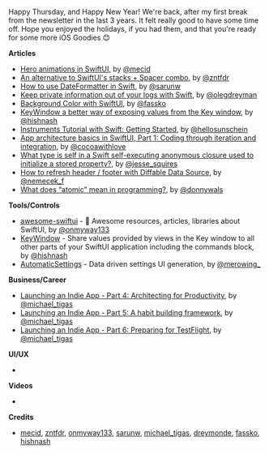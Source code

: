 Happy Thursday, and Happy New Year! We're back, after my first break from the newsletter in the last 3 years. It felt really good to have some time off. Hope you enjoyed the holidays, if you had them, and that you're ready for some more iOS Goodies 😊

**Articles**

* [Hero animations in SwiftUI](https://swiftwithmajid.com/2020/12/17/hero-animations-in-swiftui/), by [@mecid](https://twitter.com/mecid)
* [An alternative to SwiftUI's stacks + Spacer combo](https://fivestars.blog/swiftui/stack-spacer-alternatives.html), by [@zntfdr](https://twitter.com/zntfdr)
* [How to use DateFormatter in Swift](https://sarunw.com/posts/how-to-use-dateformatter/), by [@sarunw](https://twitter.com/sarunw)
* [Keep private information out of your logs with Swift](https://olegdreyman.medium.com/keep-private-information-out-of-your-logs-with-swift-bbd2fbcd9a40), by [@olegdreyman](https://twitter.com/olegdreyman)
* [Background Color with SwiftUI](https://kristaps.me/blog/background-swiftui/), by [@fassko](https://twitter.com/fassko)
* [KeyWindow a better way of exposing values from the Key window](https://lostmoa.com/blog/KeyWindowABetterWayOfExposingValuesFromTheKeyWindow/), by [@hishnash](https://twitter.com/hishnash)
* [Instruments Tutorial with Swift: Getting Started](https://www.raywenderlich.com/16126261-instruments-tutorial-with-swift-getting-started), by [@hellosunschein](https://twitter.com/hellosunschein)
* [App architecture basics in SwiftUI, Part 1: Coding through iteration and integration](https://www.cocoawithlove.com/blog/coding-through-iteration-and-integration.html), by [@cocoawithlove](https://twitter.com/cocoawithlove)
* [What type is self in a Swift self-executing anonymous closure used to initialize a stored property?](https://www.jessesquires.com/blog/2020/12/22/swift-self-executing-anonymous-closures/), by [@jesse_squires](https://twitter.com/jesse_squires)
* [How to refresh header / footer with Diffable Data Source](https://nemecek.be/blog/62/how-to-refresh-headerfooter-with-diffable-data-source), by [@nemecek_f](https://twitter.com/nemecek_f)
* [What does “atomic” mean in programming?](https://www.donnywals.com/what-does-atomic-mean-in-programming/), by [@donnywals](https://twitter.com/donnywals)

**Tools/Controls**

* [awesome-swiftui](https://github.com/onmyway133/awesome-swiftui) - 🌮 Awesome resources, articles, libraries about SwiftUI, by [@onmyway133](https://twitter.com/onmyway133)
* [KeyWindow](https://github.com/LostMoa/KeyWindow) - Share values provided by views in the Key window to all other parts of your SwiftUI application including the commands block, by [@hishnash](https://twitter.com/hishnash)
* [AutomaticSettings](https://github.com/krzysztofzablocki/AutomaticSettings) - Data driven settings UI generation, by [@merowing_](https://twitter.com/merowing_)

**Business/Career**
* [Launching an Indie App - Part 4: Architecting for Productivity](https://heyimakeapps.com/blog/launching-an-indie-app-part-4-architecting-for-productivity), by [@michael_tigas](https://twitter.com/michael_tigas)
* [Launching an Indie App - Part 5: A habit building framework](https://heyimakeapps.com/blog/launching-an-indie-app-part-5-a-habit-building-framework), by [@michael_tigas](https://twitter.com/michael_tigas)
* [Launching an Indie App - Part 6: Preparing for TestFlight](https://heyimakeapps.com/blog/launching-an-indie-app-part-6-preparing-for-testflight), by [@michael_tigas](https://twitter.com/michael_tigas)

**UI/UX**

* 

**Videos**

* 

**Credits**

* [mecid](https://github.com/mecid), [zntfdr](https://github.com/zntfdr), [onmyway133](https://github.com/onmyway133), [sarunw](https://github.com/sarunw), [michael_tigas](https://github.com/teeeeeegz), [dreymonde](https://github.com/dreymonde), [fassko](https://github.com/fassko), [hishnash](https://github.com/hishnash)
